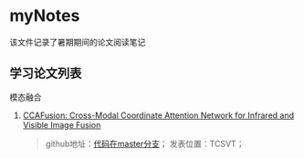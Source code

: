 # myNotes
该文件记录了暑期期间的论文阅读笔记


## 学习论文列表

模态融合

1. [CCAFusion: Cross-Modal Coordinate Attention  Network for Infrared and Visible Image Fusion](./CCAFusion.md)
    > github地址：[代码在master分支](https://github.com/Li-Xiaoling/CCAFusion)；
    > 发表位置：TCSVT；
